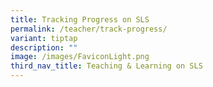 ```yaml
---
title: Tracking Progress on SLS
permalink: /teacher/track-progress/
variant: tiptap
description: ""
image: /images/FaviconLight.png
third_nav_title: Teaching & Learning on SLS
---
```

